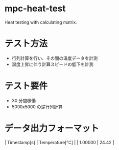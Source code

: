 # mpc-heat-test

Heat testing with calculating matrix.

# テスト方法

- 行列計算を行い、その間の温度データを計測
- 温度上昇に伴う計算スピードの低下を計測

# テスト要件

- 30 分間稼働
- 5000x5000 の逆行列計算

# データ出力フォーマット

| Timestamp[s] | Temperature[℃] |
| 1.00000 | 24.42 |
